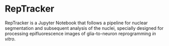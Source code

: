 # RepTracker
RepTracker is a Jupyter Notebook that follows a pipeline for nuclear segmentation and subsequent analysis of the nuclei, specially designed for processing epifluorescence images of glia-to-neuron reprogramming *in vitro*.
